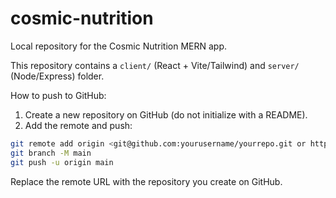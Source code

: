# cosmic-nutrition

Local repository for the Cosmic Nutrition MERN app.

This repository contains a `client/` (React + Vite/Tailwind) and `server/` (Node/Express) folder.

How to push to GitHub:

1. Create a new repository on GitHub (do not initialize with a README).
2. Add the remote and push:

```bash
git remote add origin <git@github.com:yourusername/yourrepo.git or https://github.com/yourusername/yourrepo.git>
git branch -M main
git push -u origin main
```

Replace the remote URL with the repository you create on GitHub.
